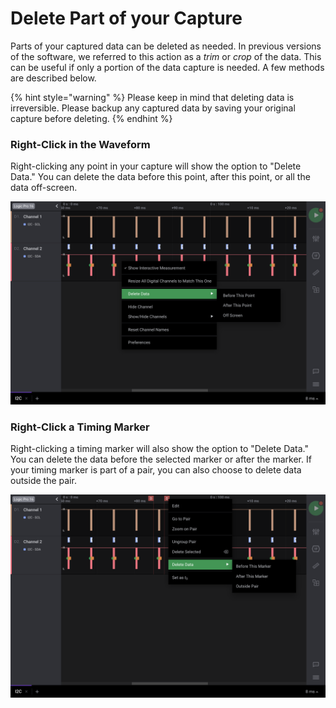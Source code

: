 # Delete Part of your Capture

Parts of your captured data can be deleted as needed. In previous versions of the software, we referred to this action as a _trim_ or _crop_ of the data. This can be useful if only a portion of the data capture is needed. A few methods are described below.

{% hint style="warning" %}
Please keep in mind that deleting data is irreversible. Please backup any captured data by saving your original capture before deleting.
{% endhint %}

### Right-Click in the Waveform

Right-clicking any point in your capture will show the option to "Delete Data." You can delete the data before this point, after this point, or all the data off-screen.

![](<../../.gitbook/assets/Screen Shot 2020-12-01 at 4.45.26 PM.png>)

### Right-Click a Timing Marker

Right-clicking a timing marker will also show the option to "Delete Data." You can delete the data before the selected marker or after the marker. If your timing marker is part of a pair, you can also choose to delete data outside the pair.

![](<../../.gitbook/assets/Screen Shot 2020-12-01 at 4.49.45 PM.png>)



